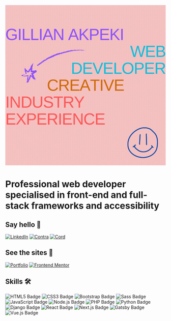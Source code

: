 ![Gillian Akpeki, creative web developer with industry experience](header.gif)

# Professional web developer specialised in front-end and full-stack frameworks and accessibility

## Say hello 🌊

[![LinkedIn](https://img.shields.io/badge/LinkedIn-0A66C2?logo=linkedin&logoColor=fff&style=for-the-badge)](https://linkedin.com/in/cae-su-ra) [![Contra](https://custom-icon-badges.demolab.com/badge/Contra-000?logo=contra&logoColor=000&style=for-the-badge)](https://contra.com/akpeki_gi) [![Cord](https://custom-icon-badges.demolab.com/badge/Cord-55a4e6?logo=cord&logoColor=fff&style=for-the-badge)](https://cord.co/candidate/account/u/candidate/216773)

## See the sites 🚀

[![Portfolio](https://img.shields.io/badge/Portfolio-d48430?style=for-the-badge)](https://wdga.xyz) [![Frontend Mentor](https://img.shields.io/badge/Frontend%20Mentor-3F54A3?logo=frontendmentor&logoColor=fff&style=for-the-badge)](https://www.frontendmentor.io/profile/akpekig) 

## Skills 🛠️

![HTML5 Badge](https://img.shields.io/badge/HTML5-E34F26?logo=html5&logoColor=fff&style=for-the-badge) ![CSS3 Badge](https://img.shields.io/badge/CSS3-1572B6?logo=css3&logoColor=fff&style=for-the-badge) ![Bootstrap Badge](https://img.shields.io/badge/Bootstrap-7952B3?logo=bootstrap&logoColor=fff&style=for-the-badge) ![Sass Badge](https://img.shields.io/badge/Sass-C69?logo=sass&logoColor=fff&style=for-the-badge) ![JavaScript Badge](https://img.shields.io/badge/JavaScript-F7DF1E?logo=javascript&logoColor=000&style=for-the-badge) ![Node.js Badge](https://img.shields.io/badge/Node.js-393?logo=nodedotjs&logoColor=fff&style=for-the-badge) ![PHP Badge](https://img.shields.io/badge/PHP-777BB4?logo=php&logoColor=fff&style=for-the-badge) ![Python Badge](https://img.shields.io/badge/Python-3776AB?logo=python&logoColor=fff&style=for-the-badge) ![Django Badge](https://img.shields.io/badge/Django-092E20?logo=django&logoColor=fff&style=for-the-badge) ![React Badge](https://img.shields.io/badge/React-61DAFB?logo=react&logoColor=000&style=for-the-badge) ![Next.js Badge](https://img.shields.io/badge/Next.js-000?logo=nextdotjs&logoColor=fff&style=for-the-badge) ![Gatsby Badge](https://img.shields.io/badge/Gatsby-639?logo=gatsby&logoColor=fff&style=for-the-badge) ![Vue.js Badge](https://img.shields.io/badge/Vue.js-4FC08D?logo=vuedotjs&logoColor=fff&style=for-the-badge) 